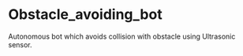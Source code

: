 # Obstacle_avoiding_bot
Autonomous bot which avoids collision with obstacle using Ultrasonic sensor.
